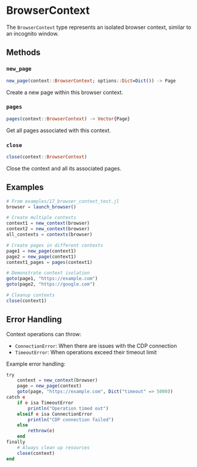 # BrowserContext

The `BrowserContext` type represents an isolated browser context, similar to an incognito window.

## Methods

### `new_page`
```julia
new_page(context::BrowserContext; options::Dict=Dict()) -> Page
```

Create a new page within this browser context.

### `pages`
```julia
pages(context::BrowserContext) -> Vector{Page}
```

Get all pages associated with this context.

### `close`
```julia
close(context::BrowserContext)
```

Close the context and all its associated pages.

## Examples

```julia
# From examples/17_browser_context_test.jl
browser = launch_browser()

# Create multiple contexts
context1 = new_context(browser)
context2 = new_context(browser)
all_contexts = contexts(browser)

# Create pages in different contexts
page1 = new_page(context1)
page2 = new_page(context1)
context1_pages = pages(context1)

# Demonstrate context isolation
goto(page1, "https://example.com")
goto(page2, "https://google.com")

# Cleanup contexts
close(context1)
```

## Error Handling

Context operations can throw:
- `ConnectionError`: When there are issues with the CDP connection
- `TimeoutError`: When operations exceed their timeout limit

Example error handling:
```julia
try
    context = new_context(browser)
    page = new_page(context)
    goto(page, "https://example.com", Dict("timeout" => 5000))
catch e
    if e isa TimeoutError
        println("Operation timed out")
    elseif e isa ConnectionError
        println("CDP connection failed")
    else
        rethrow(e)
    end
finally
    # Always clean up resources
    close(context)
end
```
